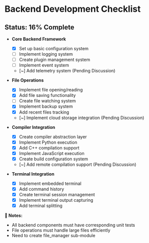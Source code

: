 # **Backend Development Checklist**
## **Status: 16% Complete**

- **Core Backend Framework**
  - [x] Set up basic configuration system
  - [ ] Implement logging system
  - [ ] Create plugin management system
  - [ ] Implement event system
  - [~] Add telemetry system (Pending Discussion)

- **File Operations**
  - [x] Implement file opening/reading
  - [x] Add file saving functionality
  - [ ] Create file watching system
  - [x] Implement backup system
  - [x] Add recent files tracking
  - [~] Implement cloud storage integration (Pending Discussion)

- **Compiler Integration**
  - [x] Create compiler abstraction layer
  - [x] Implement Python execution
  - [x] Add C++ compilation support
  - [x] Implement JavaScript execution
  - [x] Create build configuration system
  - [~] Add remote compilation support (Pending Discussion)

- **Terminal Integration**
  - [x] Implement embedded terminal
  - [x] Add command history
  - [x] Create terminal session management
  - [x] Implement terminal output capturing
  - [x] Add terminal splitting

**📝 Notes:**  
- All backend components must have corresponding unit tests
- File operations must handle large files efficiently
- Need to create file_manager sub-module
